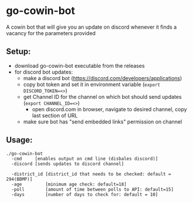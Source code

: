 # go-cowin-bot
A cowin bot that will give you an update  on discord whenever it finds a vacancy for the parameters provided

## Setup: 
* download go-cowin-bot executable from the releases 
* for discord bot updates:
  * make a discord bot (https://discord.com/developers/applications)
  * copy bot token and set it in environment variable (`export DISCORD_TOKEN=<>`)
  * get Channel ID for the channel on which bot should send updates (`export CHANNEL_ID=<>`)
    * open discord.com in browser, navigate to desired channel, copy last section of URL
  * make sure bot has "send embedded links" permission on channel
  

## Usage:
```
./go-cowin-bot
  -cmd     [enables output on cmd line (disbales discord)]
  -discord [sends updates to discord channel]
  
  -district_id [district_id that needs to be checked: default = 294(BBMP)]
  -age         [minimum age check: default=18]
  -poll        [amount of time between polls to API: default=15]
  -days        [number of days to check for: default = 10]
```
